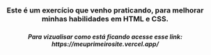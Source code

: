 <h3 align="center">Este é um exercício que venho praticando, para melhorar minhas habilidades em HTML e CSS.<h3>

<h5 align="center">Para vizualisar como está ficando acesse esse link: https://meuprimeirosite.vercel.app/</h5>
